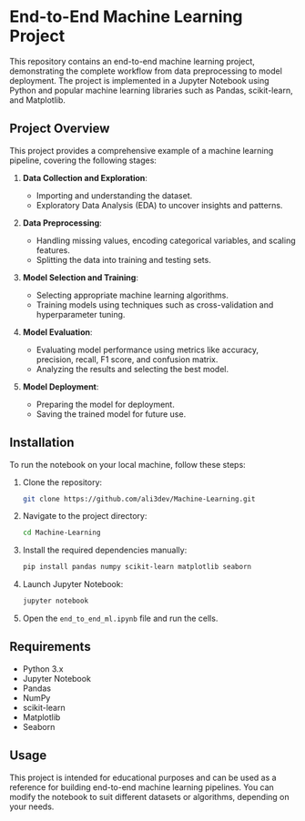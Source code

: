 # End-to-End Machine Learning Project

This repository contains an end-to-end machine learning project, demonstrating the complete workflow from data preprocessing to model deployment. The project is implemented in a Jupyter Notebook using Python and popular machine learning libraries such as Pandas, scikit-learn, and Matplotlib.

## Project Overview

This project provides a comprehensive example of a machine learning pipeline, covering the following stages:

1. **Data Collection and Exploration**: 
   - Importing and understanding the dataset.
   - Exploratory Data Analysis (EDA) to uncover insights and patterns.

2. **Data Preprocessing**:
   - Handling missing values, encoding categorical variables, and scaling features.
   - Splitting the data into training and testing sets.

3. **Model Selection and Training**:
   - Selecting appropriate machine learning algorithms.
   - Training models using techniques such as cross-validation and hyperparameter tuning.

4. **Model Evaluation**:
   - Evaluating model performance using metrics like accuracy, precision, recall, F1 score, and confusion matrix.
   - Analyzing the results and selecting the best model.

5. **Model Deployment**:
   - Preparing the model for deployment.
   - Saving the trained model for future use.

## Installation

To run the notebook on your local machine, follow these steps:

1. Clone the repository:
   ```bash
   git clone https://github.com/ali3dev/Machine-Learning.git
   ```

2. Navigate to the project directory:
   ```bash
   cd Machine-Learning
   ```

3. Install the required dependencies manually:
   ```bash
   pip install pandas numpy scikit-learn matplotlib seaborn
   ```

4. Launch Jupyter Notebook:
   ```bash
   jupyter notebook
   ```

5. Open the `end_to_end_ml.ipynb` file and run the cells.

## Requirements

- Python 3.x
- Jupyter Notebook
- Pandas
- NumPy
- scikit-learn
- Matplotlib
- Seaborn

## Usage

This project is intended for educational purposes and can be used as a reference for building end-to-end machine learning pipelines. You can modify the notebook to suit different datasets or algorithms, depending on your needs.
